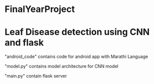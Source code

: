 # FinalYearProject

# Leaf Disease detection using CNN and flask

"android_code" contains code for android app with Marathi Language

"model.py" contains model architecture for CNN model

"main.py" contain flask server

